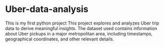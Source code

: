 # Uber-data-analysis
This is my first python project
This project explores and analyzes Uber trip data to derive meaningful insights. The dataset used contains information about Uber pickups in a major metropolitan area, including timestamps, geographical coordinates, and other relevant details.
